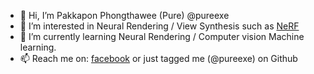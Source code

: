 - 👋 Hi, I’m Pakkapon Phongthawee (Pure) @pureexe
- 👀 I’m interested in Neural Rendering / View Synthesis such as [NeRF](https://github.com/bmild/nerf)
- 🌱 I’m currently learning Neural Rendering / Computer vision Machine learning.
- 📫 Reach me on: [facebook](https://www.facebook.com/pureexe) or just tagged me (@pureexe) on Github

<!---
- 💞️ I’m looking to collaborate on ...
pureexe/pureexe is a ✨ special ✨ repository because its `README.md` (this file) appears on your GitHub profile.
You can click the Preview link to take a look at your changes.
--->
